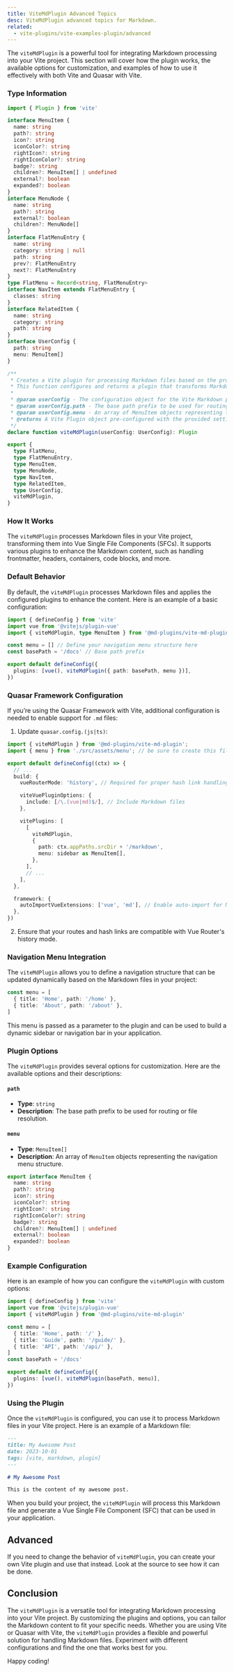 ```yaml
---
title: ViteMdPlugin Advanced Topics
desc: ViteMdPlugin advanced topics for Markdown.
related:
  - vite-plugins/vite-examples-plugin/advanced
---
```


The `viteMdPlugin` is a powerful tool for integrating Markdown processing into your Vite project. This section will cover how the plugin works, the available options for customization, and examples of how to use it effectively with both Vite and Quasar with Vite.

### Type Information

```ts
import { Plugin } from 'vite'

interface MenuItem {
  name: string
  path?: string
  icon?: string
  iconColor?: string
  rightIcon?: string
  rightIconColor?: string
  badge?: string
  children?: MenuItem[] | undefined
  external?: boolean
  expanded?: boolean
}
interface MenuNode {
  name: string
  path?: string
  external?: boolean
  children?: MenuNode[]
}
interface FlatMenuEntry {
  name: string
  category: string | null
  path: string
  prev?: FlatMenuEntry
  next?: FlatMenuEntry
}
type FlatMenu = Record<string, FlatMenuEntry>
interface NavItem extends FlatMenuEntry {
  classes: string
}
interface RelatedItem {
  name: string
  category: string
  path: string
}
interface UserConfig {
  path: string
  menu: MenuItem[]
}

/**
 * Creates a Vite plugin for processing Markdown files based on the provided user configuration.
 * This function configures and returns a plugin that transforms Markdown content into Vue Single File Components (SFCs).
 *
 * @param userConfig - The configuration object for the Vite Markdown plugin.
 * @param userConfig.path - The base path prefix to be used for routing or file resolution.
 * @param userConfig.menu - An array of MenuItem objects representing the navigation menu structure.
 * @returns A Vite Plugin object pre-configured with the provided settings for Markdown processing.
 */
declare function viteMdPlugin(userConfig: UserConfig): Plugin

export {
  type FlatMenu,
  type FlatMenuEntry,
  type MenuItem,
  type MenuNode,
  type NavItem,
  type RelatedItem,
  type UserConfig,
  viteMdPlugin,
}
```

### How It Works

The `viteMdPlugin` processes Markdown files in your Vite project, transforming them into Vue Single File Components (SFCs). It supports various plugins to enhance the Markdown content, such as handling frontmatter, headers, containers, code blocks, and more.

### Default Behavior

By default, the `viteMdPlugin` processes Markdown files and applies the configured plugins to enhance the content. Here is an example of a basic configuration:

```typescript
import { defineConfig } from 'vite'
import vue from '@vitejs/plugin-vue'
import { viteMdPlugin, type MenuItem } from '@md-plugins/vite-md-plugin'

const menu = [] // Define your navigation menu structure here
const basePath = '/docs' // Base path prefix

export default defineConfig({
  plugins: [vue(), viteMdPlugin({ path: basePath, menu })],
})
```

### Quasar Framework Configuration

If you’re using the Quasar Framework with Vite, additional configuration is needed to enable support for `.md` files:

1. Update `quasar.config.(js|ts)`:

```typescript
import { viteMdPlugin } from '@md-plugins/vite-md-plugin';
import { menu } from './src/assets/menu'; // be sure to create this file

export default defineConfig((ctx) => {
  // ...
  build: {
    vueRouterMode: 'history', // Required for proper hash link handling

    viteVuePluginOptions: {
      include: [/\.(vue|md)$/], // Include Markdown files
    },

    vitePlugins: [
      [
        viteMdPlugin,
        {
          path: ctx.appPaths.srcDir + '/markdown',
          menu: sidebar as MenuItem[],
        },
      ],
      // ...
    ],
  },

  framework: {
    autoImportVueExtensions: ['vue', 'md'], // Enable auto-import for Markdown extensions
  },
})
```

2. Ensure that your routes and hash links are compatible with Vue Router's history mode.

### Navigation Menu Integration

The `viteMdPlugin` allows you to define a navigation structure that can be updated dynamically based on the Markdown files in your project:

```typescript
const menu = [
  { title: 'Home', path: '/home' },
  { title: 'About', path: '/about' },
]
```

This menu is passed as a parameter to the plugin and can be used to build a dynamic sidebar or navigation bar in your application.

### Plugin Options

The `viteMdPlugin` provides several options for customization. Here are the available options and their descriptions:

#### `path`

- **Type**: `string`
- **Description**: The base path prefix to be used for routing or file resolution.

#### `menu`

- **Type**: `MenuItem[]`
- **Description**: An array of `MenuItem` objects representing the navigation menu structure.

```ts
export interface MenuItem {
  name: string
  path?: string
  icon?: string
  iconColor?: string
  rightIcon?: string
  rightIconColor?: string
  badge?: string
  children?: MenuItem[] | undefined
  external?: boolean
  expanded?: boolean
}
```

### Example Configuration

Here is an example of how you can configure the `viteMdPlugin` with custom options:

```typescript
import { defineConfig } from 'vite'
import vue from '@vitejs/plugin-vue'
import { viteMdPlugin } from '@md-plugins/vite-md-plugin'

const menu = [
  { title: 'Home', path: '/' },
  { title: 'Guide', path: '/guide/' },
  { title: 'API', path: '/api/' },
]
const basePath = '/docs'

export default defineConfig({
  plugins: [vue(), viteMdPlugin(basePath, menu)],
})
```

### Using the Plugin

Once the `viteMdPlugin` is configured, you can use it to process Markdown files in your Vite project. Here is an example of a Markdown file:

```markdown
---
title: My Awesome Post
date: 2023-10-01
tags: [vite, markdown, plugin]
---

# My Awesome Post

This is the content of my awesome post.
```

When you build your project, the `viteMdPlugin` will process this Markdown file and generate a Vue Single File Component (SFC) that can be used in your application.

## Advanced

If you need to change the behavior of `viteMdPlugin`, you can create your own Vite plugin and use that instead. Look at the source to see how it can be done.

## Conclusion

The `viteMdPlugin` is a versatile tool for integrating Markdown processing into your Vite project. By customizing the plugins and options, you can tailor the Markdown content to fit your specific needs. Whether you are using Vite or Quasar with Vite, the `viteMdPlugin` provides a flexible and powerful solution for handling Markdown files. Experiment with different configurations and find the one that works best for you.

Happy coding!
